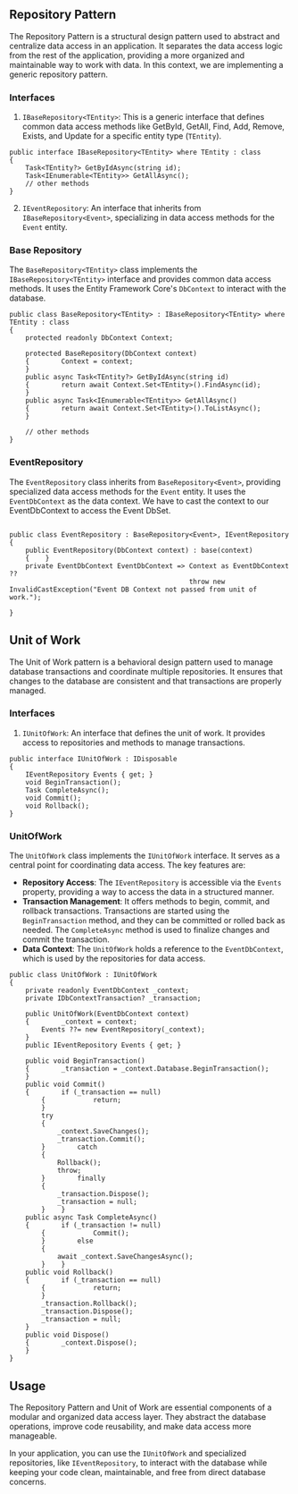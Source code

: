 ## Repository Pattern

The Repository Pattern is a structural design pattern used to abstract and centralize data access in an application. It separates the data access logic from the rest of the application, providing a more organized and maintainable way to work with data. In this context, we are implementing a generic repository pattern.

### Interfaces

1. `IBaseRepository<TEntity>`: This is a generic interface that defines common data access methods like GetById, GetAll, Find, Add, Remove, Exists, and Update for a specific entity type (`TEntity`).
```
public interface IBaseRepository<TEntity> where TEntity : class  
{  
    Task<TEntity?> GetByIdAsync(string id);  
    Task<IEnumerable<TEntity>> GetAllAsync();
    // other methods
}
```

2. `IEventRepository`: An interface that inherits from `IBaseRepository<Event>`, specializing in data access methods for the `Event` entity.    

### Base Repository

The `BaseRepository<TEntity>` class implements the `IBaseRepository<TEntity>` interface and provides common data access methods. It uses the Entity Framework Core's `DbContext` to interact with the database.

```
public class BaseRepository<TEntity> : IBaseRepository<TEntity> where TEntity : class  
{  
    protected readonly DbContext Context;  
  
    protected BaseRepository(DbContext context)  
    {        Context = context;  
    }  
    public async Task<TEntity?> GetByIdAsync(string id)  
    {        return await Context.Set<TEntity>().FindAsync(id);  
    }  
    public async Task<IEnumerable<TEntity>> GetAllAsync()  
    {        return await Context.Set<TEntity>().ToListAsync();  
    }

	// other methods
}
```

### EventRepository

The `EventRepository` class inherits from `BaseRepository<Event>`, providing specialized data access methods for the `Event` entity. It uses the `EventDbContext` as the data context.
We have to cast the context to our EventDbContext to access the Event DbSet.

```

public class EventRepository : BaseRepository<Event>, IEventRepository  
{  
    public EventRepository(DbContext context) : base(context)  
    {    }  
    private EventDbContext EventDbContext => Context as EventDbContext ??  
                                             throw new InvalidCastException("Event DB Context not passed from unit of work.");

}
```

## Unit of Work

The Unit of Work pattern is a behavioral design pattern used to manage database transactions and coordinate multiple repositories. It ensures that changes to the database are consistent and that transactions are properly managed.
### Interfaces

1. `IUnitOfWork`: An interface that defines the unit of work. It provides access to repositories and methods to manage transactions.
```
public interface IUnitOfWork : IDisposable  
{  
    IEventRepository Events { get; }  
    void BeginTransaction();  
    Task CompleteAsync();  
    void Commit();  
    void Rollback();  
}
```
### UnitOfWork

The `UnitOfWork` class implements the `IUnitOfWork` interface. It serves as a central point for coordinating data access. The key features are:

- **Repository Access**: The `IEventRepository` is accessible via the `Events` property, providing a way to access the data in a structured manner.
- **Transaction Management**: It offers methods to begin, commit, and rollback transactions. Transactions are started using the `BeginTransaction` method, and they can be committed or rolled back as needed. The `CompleteAsync` method is used to finalize changes and commit the transaction.
- **Data Context**: The `UnitOfWork` holds a reference to the `EventDbContext`, which is used by the repositories for data access.

```
public class UnitOfWork : IUnitOfWork  
{  
    private readonly EventDbContext _context;  
    private IDbContextTransaction? _transaction;  
  
    public UnitOfWork(EventDbContext context)  
    {        _context = context;  
        Events ??= new EventRepository(_context);  
    }  
    public IEventRepository Events { get; }  
  
    public void BeginTransaction()  
    {        _transaction = _context.Database.BeginTransaction();  
    }  
    public void Commit()  
    {        if (_transaction == null)  
        {            return;  
        }  
        try  
        {  
            _context.SaveChanges();  
            _transaction.Commit();  
        }        catch  
        {  
            Rollback();  
            throw;  
        }        finally  
        {  
            _transaction.Dispose();  
            _transaction = null;  
        }    }  
    public async Task CompleteAsync()  
    {        if (_transaction != null)  
        {            Commit();  
        }        else  
        {  
            await _context.SaveChangesAsync();  
        }    }  
    public void Rollback()  
    {        if (_transaction == null)  
        {            return;  
        }  
        _transaction.Rollback();  
        _transaction.Dispose();  
        _transaction = null;  
    }  
    public void Dispose()  
    {        _context.Dispose();  
    }
}
```

## Usage

The Repository Pattern and Unit of Work are essential components of a modular and organized data access layer. They abstract the database operations, improve code reusability, and make data access more manageable.

In your application, you can use the `IUnitOfWork` and specialized repositories, like `IEventRepository`, to interact with the database while keeping your code clean, maintainable, and free from direct database concerns.